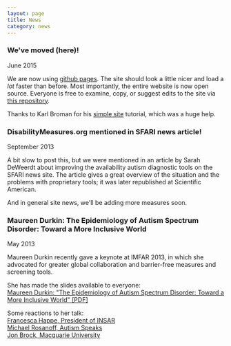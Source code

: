 ```yaml
---
layout: page
title: News
category: news
---
```


### We've moved (here)!
June 2015  

We are now using [github pages](https://www.pages.github.com). The site should look a little nicer and load a *lot* faster than before.  Most importantly, the entire website is now open source. Everyone is free to examine, copy, or suggest edits to the site via [this repository](https://www.github.com/mjmaenner/disabilitymeasures.org/tree/gh-pages).

Thanks to Karl Broman for his [simple site](https://www.kbroman.org/simple_site) tutorial, which was a huge help.

### DisabilityMeasures.org mentioned in SFARI news article!
September 2013

A bit slow to post this, but we were mentioned in an article by Sarah DeWeerdt about improving the availability autism diagnostic tools on the SFARI news site. The article gives a great overview of the situation and the problems with proprietary tools; it was later republished at Scientific American.

And in general site news, we'll be adding more measures soon.

### Maureen Durkin: The Epidemiology of Autism Spectrum Disorder: Toward a More Inclusive World
May 2013

Maureen Durkin recently gave a keynote at IMFAR 2013, in which she advocated for greater global collaboration and barrier-free measures and screening tools.

She has made the slides available to everyone:  
[Maureen Durkin: "The Epidemiology of Autism Spectrum Disorder: Toward a More Inclusive World" [PDF]](https://github.com/mjmaenner/disabilitymeasures/raw/gh-pages/assets/Durkin_IMFAR05042013.pdf)

Some reactions to her talk:  
[Francesca Happe, President of INSAR](http://sfari.org/sfari-community/community-blog/2013/reactions-from-imfar)  
[Michael Rosanoff, Autism Speaks](http://www.autismspeaks.org/blog/2013/05/08/understanding-autism-toward-more-inclusive-world)  
[Jon Brock, Macquarie University](http://crackingtheenigma.blogspot.com/2013/05/the-epidemiology-of-autism-spectrum.html)
